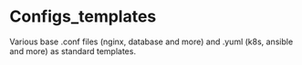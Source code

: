 # Configs_templates

Various base .conf files (nginx, database and more) and .yuml (k8s, ansible and more) as standard templates.
